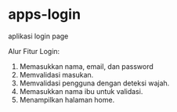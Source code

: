 # apps-login
aplikasi login page

Alur Fitur Login:
1. Memasukkan nama, email, dan password
2. Memvalidasi masukan.
3. Memvalidasi pengguna dengan deteksi wajah.
4. Memasukkan nama ibu untuk validasi.
5. Menampilkan halaman home.
